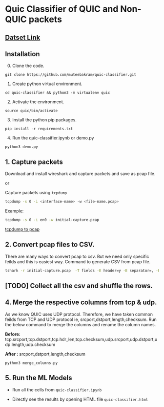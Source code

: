 # Quic Classifier of QUIC and Non-QUIC packets

## [Datset Link](https://drive.google.com/drive/u/1/folders/1ShLIMt0m0-cjEuRZ-TBn9hh1JwZx_LhG)

## Installation

0. Clone the code.

```
git clone https://github.com/muteebakram/quic-classifier.git
```

1. Create python virtual environment.

```
cd quic-classifier && python3 -m virtualenv quic
```

2. Activate the environment.

```
source quic/bin/activate
```

3. Install the python pip packages.

```
pip install -r requirements.txt
```

4. Run the quic-classifier.ipynb or demo.py
```
python3 demo.py
```

## 1. Capture packets

Download and install wireshark and capture packets and save as pcap file.

or

Capture packets using `tcpdump`

```sh
tcpdump -s 0 -i <interface-name> -w <file-name.pcap>
```

Example:

```sh
tcpdump -s 0 -i en0 -w initial-capture.pcap
```

[tcpdump to pcap](https://linuxexplore.com/2012/06/07/use-tcpdump-to-capture-in-a-pcap-file-wireshark-dump/)

## 2. Convert pcap files to CSV.

There are many ways to convert pcap to csv. But we need only specific feilds and this is easiest way. Command to generate CSV from pcap file.

```sh
tshark -r initial-capture.pcap  -T fields -E header=y -E separator=, -E occurrence=f  -e frame.encap_type -e frame.time_epoch -e frame.len -e frame.cap_len -e eth.src -e eth.dst -e ip.version -e ip.hdr_len -e ip.tos -e ip.id -e ip.flags -e ip.flags.rb -e ip.flags.df -e ip.flags.mf -e ip.frag_offset -e ip.ttl -e ip.proto -e ip.checksum -e ip.src -e ip.dst -e ip.len -e ip.dsfield -e tcp.srcport -e tcp.dstport -e tcp.hdr_len -e tcp.checksum -e udp.srcport -e udp.dstport -e udp.length -e udp.checksum -e quic > initial.csv
```

## [TODO] Collect all the csv and shuffle the rows.

## 4. Merge the respective columns from tcp & udp.

As we know QUIC uses UDP protocol. Therefore, we have taken common feilds from TCP and UDP protocol ie, srcport,dstport,length,checksum. Run the below command to merge the columns and rename the column names.

**Before:** tcp.srcport,tcp.dstport,tcp.hdr_len,tcp.checksum,udp.srcport,udp.dstport,udp.length,udp.checksum

**After :** srcport,dstport,length,checksum

```
python3 merge_columns.py
```

## 5. Run the ML Models

- Run all the cells from `quic-classifier.ipynb`

- Directly see the results by opening HTML file `quic-classifier.html`
